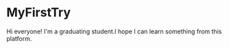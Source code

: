 # MyFirstTry

Hi everyone! I'm a graduating student.I hope I can learn something from this platform.
